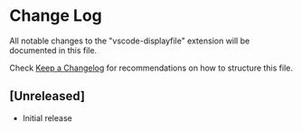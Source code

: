 # Change Log

All notable changes to the "vscode-displayfile" extension will be documented in this file.

Check [Keep a Changelog](http://keepachangelog.com/) for recommendations on how to structure this file.

## [Unreleased]

- Initial release